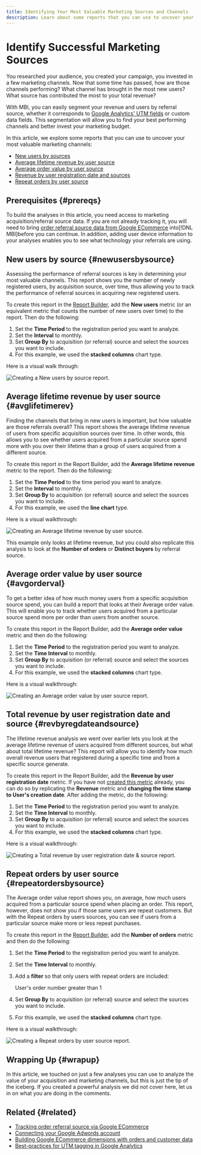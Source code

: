 ```yaml
---
title: Identifying Your Most Valuable Marketing Sources and Channels
description: Learn about some reports that you can use to uncover your most valuable marketing channels. 
---
```

# Identify Successful Marketing Sources

You researched your audience, you created your campaign, you invested in a few marketing channels. Now that some time has passed, how are those channels performing? What channel has brought in the most new users? What source has contributed the most to your total revenue?

With MBI, you can easily segment your revenue and users by referral source, whether it corresponds to [Google Analytics' UTM fields](https://support.google.com/analytics/answer/1191184?hl=en) or custom data fields. This segmentation will allow you to find your best performing channels and better invest your marketing budget.

In this article, we explore some reports that you can use to uncover your most valuable marketing channels:

* [New users by sources](#newusersbysource)
* [Average lifetime revenue by user source](#avglifetimerev)
* [Average order value by user source](#avgorderval)
* [Revenue by user registration date and sources](#revbyregdateandsource)
* [Repeat orders by user source](#repeatordersbysource)

## Prerequisites {#prereqs}

To build the analyses in this article, you need access to marketing acquisition/referral source data. If you are not already tracking it, you will need to bring [order referral source data from Google ECommerce](../importing-data/integrations/google-ecommerce.md) into[!DNL MBI]before you can continue. In addition, adding user device information to your analyses enables you to see what technology your referrals are using.

## New users by source {#newusersbysource}

Assessing the performance of referral sources is key in determining your most valuable channels. This report shows you the number of newly registered users, by acquisition source, over time, thus allowing you to track the performance of referral sources in acquiring new registered users.

To create this report in the [Report Builder](../../tutorials/using-visual-report-builder.md), add the **New users** metric (or an equivalent metric that counts the number of new users over time) to the report. Then do the following:

1. Set the **Time Period** to the registration period you want to analyze.
1. Set the **Interval** to monthly.
1. Set **Group By** to acquisition (or referral) source and select the sources you want to include.
1. For this example, we used the **stacked columns** chart type.

Here is a visual walk through:

![Creating a New users by source report.](../../assets/New_Users_by_source.gif)

## Average lifetime revenue by user source {#avglifetimerev}

Finding the channels that bring in new users is important, but how valuable are those referrals overall? This report shows the average lifetime revenue of users from specific acquisition sources over time. In other words, this allows you to see whether users acquired from a particular source spend more with you over their lifetime than a group of users acquired from a different source.

To create this report in the Report Builder, add the **Average lifetime revenue** metric to the report. Then do the following:

1. Set the **Time Period** to the time period you want to analyze.
1. Set the **Interval** to monthly.
1. Set **Group By** to acquisition (or referral) source and select the sources you want to include.
1. For this example, we used the **line chart** type.

Here is a visual walkthrough:

![Creating an Average lifetime revenue by user source.](../../assets/Lifetime_revenue_by_user_source.gif)

This example only looks at lifetime revenue, but you could also replicate this analysis to look at the **Number of orders** or **Distinct buyers** by referral source.

## Average order value by user source {#avgorderval}

To get a better idea of how much money users from a specific acquisition source spend, you can build a report that looks at their Average order value. This will enable you to track whether users acquired from a particular source spend more per order than users from another source.

To create this report in the Report Builder, add the **Average order value** metric and then do the following:

1. Set the **Time Period** to the registration period you want to analyze.
1. Set the **Time Interval** to monthly.
1. Set **Group By** to acquisition (or referral) source and select the sources you want to include.
1. For this example, we used the **stacked columns** chart type.

Here is a visual walkthrough:

![Creating an Average order value by user source report.](../../assets/Average_order_value_by_source.gif)

## Total revenue by user registration date and source {#revbyregdateandsource}

The lifetime revenue analysis we went over earlier lets you look at the average lifetime revenue of users acquired from different sources, but what about total lifetime revenue? This report will allow you to identify how much overall revenue users that registered during a specific time and from a specific source generate.

To create this report in the Report Builder, add the **Revenue by user registration date** metric. If you have not [created this metric](../../data-user/reports/ess-manage-data-metrics.md) already, you can do so by replicating the **Revenue** metric and **changing the time stamp to User's creation date**. After adding the metric, do the following:

1. Set the **Time Period** to the registration period you want to analyze.
1. Set the **Time Interval** to monthly.
1. Set **Group By** to acquisition (or referral) source and select the sources you want to include.
1. For this example, we used the **stacked columns** chart type.

Here is a visual walkthrough:

![Creating a Total revenue by user registration date &amp; source report.](../../assets/Revenue_by_user_registration_date_and_source.gif)

## Repeat orders by user source {#repeatordersbysource}

The Average order value report shows you, on average, how much users acquired from a particular source spend when placing an order. This report, however, does not show you if those same users are repeat customers. But with the Repeat orders by users sources, you can see if users from a particular source make more or less repeat purchases.

To create this report in the [Report Builder](../../tutorials/using-visual-report-builder.md), add the **Number of orders** metric and then do the following:

1. Set the **Time Period** to the registration period you want to analyze.
1. Set the **Time Interval** to monthly.
1. Add a **filter** so that only users with repeat orders are included:

    User's order number greater than 1

1. Set **Group By** to acquisition (or referral) source and select the sources you want to include.
1. For this example, we used the **stacked columns** chart type.

Here is a visual walkthrough:

![Creating a Repeat orders by user source report.](../../assets/Repeat_orders_by_user_source.gif)


## Wrapping Up {#wrapup}

In this article, we touched on just a few analyses you can use to analyze the value of your acquisition and marketing channels, but this is just the tip of the iceberg. If you created a powerful analysis we did not cover here, let us in on what you are doing in the comments.

## Related {#related}

* [Tracking order referral source via Google ECommerce](../importing-data/integrations/google-ecommerce.md)
* [Connecting your Google Adwords account](../importing-data/integrations/google-adwords.md)
* [Building Google ECommerce dimensions with orders and customer data](../data-warehouse-mgr/bldg-google-ecomm-dim.md)
* [Best-practices for UTM tagging in Google Analytics](../../best-practices/utm-tagging-google.md)
